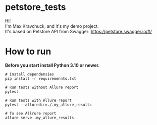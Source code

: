 # petstore_tests
Hi!  
I'm Max Kravchuck, and it's my demo project.  
It's based on Petstore API from Swagger: https://petstore.swagger.io/#/

# How to run

**Before you start install Python 3.10 or newer.**

```commandline
# Install dependensies
pip install -r requiremennts.txt

# Run tests without Allure report
pytest

# Run tests with Allure report
pytest --alluredir=./.my_allure_results

# To see Allrure report 
allure serve .my_allure_results    
```